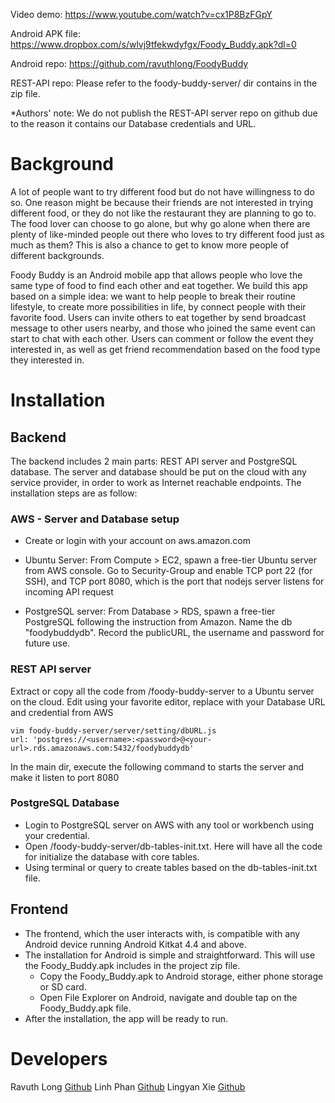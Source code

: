 Video demo: https://www.youtube.com/watch?v=cx1P8BzFGpY

Android APK file: https://www.dropbox.com/s/wlvj9tfekwdyfgx/Foody_Buddy.apk?dl=0

Android repo: https://github.com/ravuthlong/FoodyBuddy

REST-API repo: Please refer to the foody-buddy-server/ dir contains in the zip file.

*Authors' note: We do not publish the REST-API server repo on github due to the reason it contains our Database credentials and URL.

# Background
A lot of people want to try different food but do not have willingness to do so. One reason might be because their friends are not interested in trying different food, or they do not like the restaurant they are planning to go to. The food lover can choose to go alone, but why go alone when there are plenty of like-minded people out there who loves to try different food just as much as them? This is also a chance to get to know more people of different backgrounds.

Foody Buddy is an Android mobile app that allows people who love the same type of food to find each other and eat together. We build this app based on a simple idea: we want to help people to break their routine lifestyle, to create more possibilities in life, by connect people with their favorite food. Users can invite others to eat together by send broadcast message to other users nearby, and those who joined the same event can start to chat with each other. Users can comment or follow the event they interested in, as well as get friend recommendation based on the food type they interested in.

# Installation

## Backend
The backend includes 2 main parts: REST API server and PostgreSQL database. The server and database should be put on the cloud with any service provider, in order to work as Internet reachable endpoints. The installation steps are as follow:

### AWS - Server and Database setup
- Create or login with your account on aws.amazon.com

- Ubuntu Server: From Compute > EC2, spawn a free-tier Ubuntu server from AWS console. Go to Security-Group and enable TCP port 22 (for SSH), and TCP port 8080, which is the port that nodejs server listens for incoming API request

- PostgreSQL server: From Database > RDS, spawn a free-tier PostgreSQL following the instruction from Amazon. Name the db "foodybuddydb". Record the publicURL, the username and password for future use.

### REST API server
Extract or copy all the code from /foody-buddy-server to a Ubuntu server on the cloud.
Edit using your favorite editor, replace with your Database URL and credential from AWS

```
vim foody-buddy-server/server/setting/dbURL.js
url: 'postgres://<username>:<password>@<your-url>.rds.amazonaws.com:5432/foodybuddydb'

```
In the main dir, execute the following command to starts the server and make it listen to port 8080


### PostgreSQL Database
- Login to PostgreSQL server on AWS with any tool or workbench using your credential.
- Open /foody-buddy-server/db-tables-init.txt. Here will have all the code for initialize the database with core tables.
- Using terminal or query to create tables based on the db-tables-init.txt file.

## Frontend
- The frontend, which the user interacts with, is compatible with any Android device running Android Kitkat 4.4 and above. 
- The installation for Android is simple and straightforward. This will use the Foody_Buddy.apk includes in the project zip file.
 	+ Copy the Foody_Buddy.apk to Android storage, either phone storage or SD card.
 	+ Open File Explorer on Android, navigate and double tap on the Foody_Buddy.apk file. 
- After the installation, the app will be ready to run.


# Developers
Ravuth Long [Github](https://github.com/ravuthlong) 
Linh Phan [Github](https://github.com/paulphoenix01) 
Lingyan Xie [Github](https://github.com/emilylxie)
